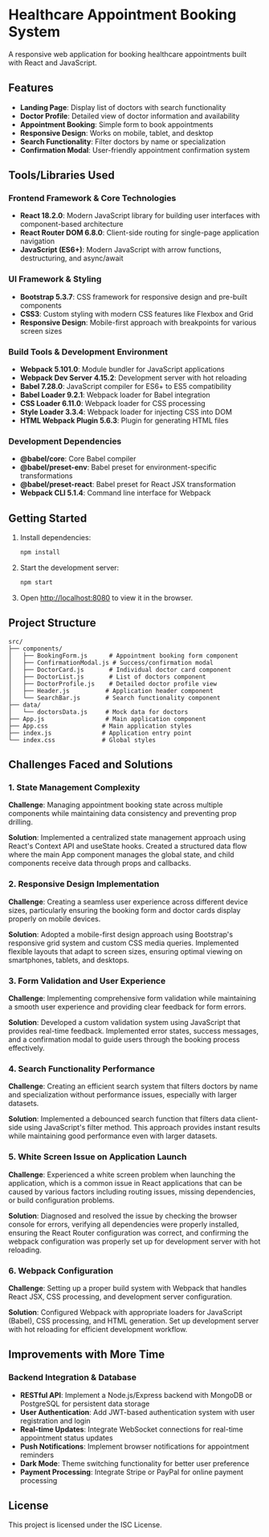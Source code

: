 # Healthcare Appointment Booking System

A responsive web application for booking healthcare appointments built with React and JavaScript.

## Features

- **Landing Page**: Display list of doctors with search functionality
- **Doctor Profile**: Detailed view of doctor information and availability
- **Appointment Booking**: Simple form to book appointments
- **Responsive Design**: Works on mobile, tablet, and desktop
- **Search Functionality**: Filter doctors by name or specialization
- **Confirmation Modal**: User-friendly appointment confirmation system

## Tools/Libraries Used

### Frontend Framework & Core Technologies
- **React 18.2.0**: Modern JavaScript library for building user interfaces with component-based architecture
- **React Router DOM 6.8.0**: Client-side routing for single-page application navigation
- **JavaScript (ES6+)**: Modern JavaScript with arrow functions, destructuring, and async/await

### UI Framework & Styling
- **Bootstrap 5.3.7**: CSS framework for responsive design and pre-built components
- **CSS3**: Custom styling with modern CSS features like Flexbox and Grid
- **Responsive Design**: Mobile-first approach with breakpoints for various screen sizes

### Build Tools & Development Environment
- **Webpack 5.101.0**: Module bundler for JavaScript applications
- **Webpack Dev Server 4.15.2**: Development server with hot reloading
- **Babel 7.28.0**: JavaScript compiler for ES6+ to ES5 compatibility
- **Babel Loader 9.2.1**: Webpack loader for Babel integration
- **CSS Loader 6.11.0**: Webpack loader for CSS processing
- **Style Loader 3.3.4**: Webpack loader for injecting CSS into DOM
- **HTML Webpack Plugin 5.6.3**: Plugin for generating HTML files

### Development Dependencies
- **@babel/core**: Core Babel compiler
- **@babel/preset-env**: Babel preset for environment-specific transformations
- **@babel/preset-react**: Babel preset for React JSX transformation
- **Webpack CLI 5.1.4**: Command line interface for Webpack

## Getting Started

1. Install dependencies:
   ```bash
   npm install
   ```

2. Start the development server:
   ```bash
   npm start
   ```

3. Open [http://localhost:8080](http://localhost:8080) to view it in the browser.

## Project Structure

```
src/
├── components/
│   ├── BookingForm.js      # Appointment booking form component
│   ├── ConfirmationModal.js # Success/confirmation modal
│   ├── DoctorCard.js       # Individual doctor card component
│   ├── DoctorList.js       # List of doctors component
│   ├── DoctorProfile.js    # Detailed doctor profile view
│   ├── Header.js          # Application header component
│   └── SearchBar.js       # Search functionality component
├── data/
│   └── doctorsData.js     # Mock data for doctors
├── App.js                 # Main application component
├── App.css               # Main application styles
├── index.js              # Application entry point
└── index.css             # Global styles
```

## Challenges Faced and Solutions

### 1. **State Management Complexity**
**Challenge**: Managing appointment booking state across multiple components while maintaining data consistency and preventing prop drilling.

**Solution**: Implemented a centralized state management approach using React's Context API and useState hooks. Created a structured data flow where the main App component manages the global state, and child components receive data through props and callbacks.

### 2. **Responsive Design Implementation**
**Challenge**: Creating a seamless user experience across different device sizes, particularly ensuring the booking form and doctor cards display properly on mobile devices.

**Solution**: Adopted a mobile-first design approach using Bootstrap's responsive grid system and custom CSS media queries. Implemented flexible layouts that adapt to screen sizes, ensuring optimal viewing on smartphones, tablets, and desktops.

### 3. **Form Validation and User Experience**
**Challenge**: Implementing comprehensive form validation while maintaining a smooth user experience and providing clear feedback for form errors.

**Solution**: Developed a custom validation system using JavaScript that provides real-time feedback. Implemented error states, success messages, and a confirmation modal to guide users through the booking process effectively.

### 4. **Search Functionality Performance**
**Challenge**: Creating an efficient search system that filters doctors by name and specialization without performance issues, especially with larger datasets.

**Solution**: Implemented a debounced search function that filters data client-side using JavaScript's filter method. This approach provides instant results while maintaining good performance even with larger datasets.

### 5. **White Screen Issue on Application Launch**
**Challenge**: Experienced a white screen problem when launching the application, which is a common issue in React applications that can be caused by various factors including routing issues, missing dependencies, or build configuration problems.

**Solution**: Diagnosed and resolved the issue by checking the browser console for errors, verifying all dependencies were properly installed, ensuring the React Router configuration was correct, and confirming the webpack configuration was properly set up for development server with hot reloading.

### 6. **Webpack Configuration**
**Challenge**: Setting up a proper build system with Webpack that handles React JSX, CSS processing, and development server configuration.

**Solution**: Configured Webpack with appropriate loaders for JavaScript (Babel), CSS processing, and HTML generation. Set up development server with hot reloading for efficient development workflow.

## Improvements with More Time

### **Backend Integration & Database**
- **RESTful API**: Implement a Node.js/Express backend with MongoDB or PostgreSQL for persistent data storage
- **User Authentication**: Add JWT-based authentication system with user registration and login
- **Real-time Updates**: Integrate WebSocket connections for real-time appointment status updates
- **Push Notifications**: Implement browser notifications for appointment reminders
- **Dark Mode**: Theme switching functionality for better user preference
- **Payment Processing**: Integrate Stripe or PayPal for online payment processing

## License

This project is licensed under the ISC License.
